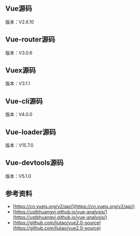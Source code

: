 ## Vue源码
版本：V2.6.10

## Vue-router源码
版本：V3.0.6

## Vuex源码
版本：V3.1.1

## Vue-cli源码
版本：V4.0.0

## Vue-loader源码
版本：V15.7.0

## Vue-devtools源码
版本：V5.1.0

## 参考资料
* [https://cn.vuejs.org/v2/api/](https://cn.vuejs.org/v2/api/)
* [https://ustbhuangyi.github.io/vue-analysis/](https://ustbhuangyi.github.io/vue-analysis/)
* [https://github.com/liutao/vue2.0-source](https://github.com/liutao/vue2.0-source)




